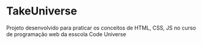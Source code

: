 # TakeUniverse

Projeto desenvolvido para praticar os conceitos de HTML, CSS, JS no curso de programação web da esscola Code Universe
